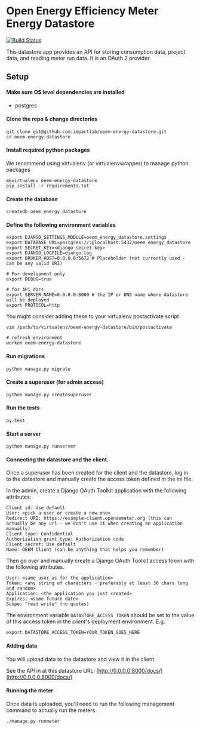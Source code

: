 Open Energy Efficiency Meter Energy Datastore
=============================================

[![Build Status](https://travis-ci.org/impactlab/oeem-energy-datastore.svg?branch=develop)](https://travis-ci.org/impactlab/oeem-energy-datastore)

This datastore app provides an API for storing consumption data, project data,
and reading meter run data. It is an OAuth 2 provider.

Setup
-----

#### Make sure OS level dependencies are installed

- postgres

#### Clone the repo & change directories

    git clone git@github.com:impactlab/oeem-energy-datastore.git
    cd oeem-energy-datastore

#### Install required python packages

We recommend using virtualenv (or virtualenvwrapper) to manage python packages

    mkvirtualenv oeem-energy-datastore
    pip install -r requirements.txt

#### Create the database

    createdb oeem_energy_datastore

#### Define the following environment variables

    export DJANGO_SETTINGS_MODULE=oeem_energy_datastore.settings
    export DATABASE_URL=postgres://:@localhost:5432/oeem_energy_datastore
    export SECRET_KEY=<django-secret-key>
    export DJANGO_LOGFILE=django.log
    export BROKER_HOST=0.0.0.0:5672 # Placeholder (not currently used - can be any valid URI)

    # For development only
    export DEBUG=true

    # for API docs
    export SERVER_NAME=0.0.0.0:8000 # the IP or DNS name where datastore will be deployed
    export PROTOCOL=http

You might consider adding these to your virtualenv postactivate script

    vim /path/to/virtualenv/oeem-energy-datastore/bin/postactivate

    # refresh environment
    workon oeem-energy-datastore

#### Run migrations

    python manage.py migrate

#### Create a superuser (for admin access)

    python manage.py createsuperuser

#### Run the tests

    py.test

#### Start a server

    python manage.py runserver

#### Connecting the datastore and the client.

Once a superuser has been created for the client and the datastore, log in
to the datastore and manually create the access token defined in the ini file.

In the admin, create a Django OAuth Toolkit application with the following
attributes:

    Client id: Use default
    User: <pick a user or create a new one>
    Redirect URI: https://example-client.openeemeter.org (this can actually be any url - we don't use it when creating an application manually)
    Client type: Confidential
    Authorization grant type: Authorization code
    Client secret: Use default
    Name: OEEM Client (can be anything that helps you remember)


Then go over and manually create a Django OAuth Toolkit access token with
the following attributes.

    User: <same user as for the application>
    Token: <any string of characters - preferably at least 30 chars long and random>
    Application: <the application you just created>
    Expires: <some future date>
    Scope: "read write" (no quotes)

The environment variable `DATASTORE_ACCESS_TOKEN` should be set to the value
of this access token in the _client_'s deployment environment. E.g.

    export DATASTORE_ACCESS_TOKEN=YOUR_TOKEN_GOES_HERE

#### Adding data

You will upload data to the datastore and view it in the client.

See the API in at this datastore URL: [http://0.0.0.0:8000/docs/](http://0.0.0.0:8000/docs/)

#### Running the meter

Once data is uploaded, you'll need to run the following management command
to actually run the meters.

    ./manage.py runmeter
